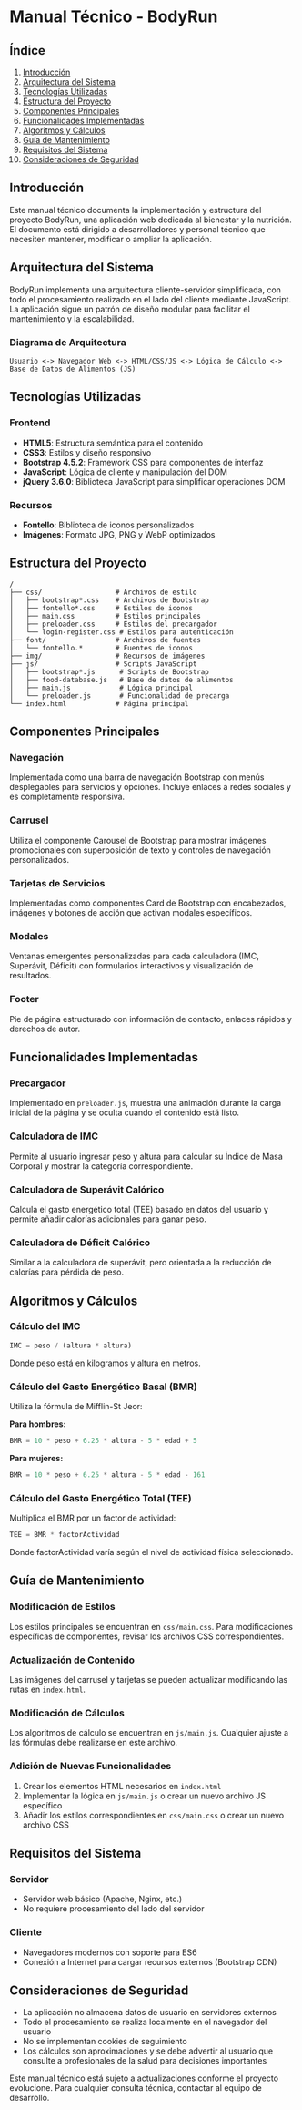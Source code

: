 # Manual Técnico - BodyRun

## Índice
1. [Introducción](#introducción)
2. [Arquitectura del Sistema](#arquitectura-del-sistema)
3. [Tecnologías Utilizadas](#tecnologías-utilizadas)
4. [Estructura del Proyecto](#estructura-del-proyecto)
5. [Componentes Principales](#componentes-principales)
6. [Funcionalidades Implementadas](#funcionalidades-implementadas)
7. [Algoritmos y Cálculos](#algoritmos-y-cálculos)
8. [Guía de Mantenimiento](#guía-de-mantenimiento)
9. [Requisitos del Sistema](#requisitos-del-sistema)
10. [Consideraciones de Seguridad](#consideraciones-de-seguridad)

## Introducción

Este manual técnico documenta la implementación y estructura del proyecto BodyRun, una aplicación web dedicada al bienestar y la nutrición. El documento está dirigido a desarrolladores y personal técnico que necesiten mantener, modificar o ampliar la aplicación.

## Arquitectura del Sistema

BodyRun implementa una arquitectura cliente-servidor simplificada, con todo el procesamiento realizado en el lado del cliente mediante JavaScript. La aplicación sigue un patrón de diseño modular para facilitar el mantenimiento y la escalabilidad.

### Diagrama de Arquitectura

```
Usuario <-> Navegador Web <-> HTML/CSS/JS <-> Lógica de Cálculo <-> Base de Datos de Alimentos (JS)
```

## Tecnologías Utilizadas

### Frontend
- **HTML5**: Estructura semántica para el contenido
- **CSS3**: Estilos y diseño responsivo
- **Bootstrap 4.5.2**: Framework CSS para componentes de interfaz
- **JavaScript**: Lógica de cliente y manipulación del DOM
- **jQuery 3.6.0**: Biblioteca JavaScript para simplificar operaciones DOM

### Recursos
- **Fontello**: Biblioteca de iconos personalizados
- **Imágenes**: Formato JPG, PNG y WebP optimizados

## Estructura del Proyecto

```
/
├── css/                  # Archivos de estilo
│   ├── bootstrap*.css    # Archivos de Bootstrap
│   ├── fontello*.css     # Estilos de iconos
│   ├── main.css          # Estilos principales
│   ├── preloader.css     # Estilos del precargador
│   └── login-register.css # Estilos para autenticación
├── font/                 # Archivos de fuentes
│   └── fontello.*        # Fuentes de iconos
├── img/                  # Recursos de imágenes
├── js/                   # Scripts JavaScript
│   ├── bootstrap*.js      # Scripts de Bootstrap
│   ├── food-database.js   # Base de datos de alimentos
│   ├── main.js            # Lógica principal
│   └── preloader.js       # Funcionalidad de precarga
└── index.html            # Página principal
```

## Componentes Principales

### Navegación
Implementada como una barra de navegación Bootstrap con menús desplegables para servicios y opciones. Incluye enlaces a redes sociales y es completamente responsiva.

### Carrusel
Utiliza el componente Carousel de Bootstrap para mostrar imágenes promocionales con superposición de texto y controles de navegación personalizados.

### Tarjetas de Servicios
Implementadas como componentes Card de Bootstrap con encabezados, imágenes y botones de acción que activan modales específicos.

### Modales
Ventanas emergentes personalizadas para cada calculadora (IMC, Superávit, Déficit) con formularios interactivos y visualización de resultados.

### Footer
Pie de página estructurado con información de contacto, enlaces rápidos y derechos de autor.

## Funcionalidades Implementadas

### Precargador
Implementado en `preloader.js`, muestra una animación durante la carga inicial de la página y se oculta cuando el contenido está listo.

### Calculadora de IMC
Permite al usuario ingresar peso y altura para calcular su Índice de Masa Corporal y mostrar la categoría correspondiente.

### Calculadora de Superávit Calórico
Calcula el gasto energético total (TEE) basado en datos del usuario y permite añadir calorías adicionales para ganar peso.

### Calculadora de Déficit Calórico
Similar a la calculadora de superávit, pero orientada a la reducción de calorías para pérdida de peso.

## Algoritmos y Cálculos

### Cálculo del IMC
```javascript
IMC = peso / (altura * altura)
```
Donde peso está en kilogramos y altura en metros.

### Cálculo del Gasto Energético Basal (BMR)
Utiliza la fórmula de Mifflin-St Jeor:

**Para hombres:**
```javascript
BMR = 10 * peso + 6.25 * altura - 5 * edad + 5
```

**Para mujeres:**
```javascript
BMR = 10 * peso + 6.25 * altura - 5 * edad - 161
```

### Cálculo del Gasto Energético Total (TEE)
Multiplica el BMR por un factor de actividad:

```javascript
TEE = BMR * factorActividad
```

Donde factorActividad varía según el nivel de actividad física seleccionado.

## Guía de Mantenimiento

### Modificación de Estilos
Los estilos principales se encuentran en `css/main.css`. Para modificaciones específicas de componentes, revisar los archivos CSS correspondientes.

### Actualización de Contenido
Las imágenes del carrusel y tarjetas se pueden actualizar modificando las rutas en `index.html`.

### Modificación de Cálculos
Los algoritmos de cálculo se encuentran en `js/main.js`. Cualquier ajuste a las fórmulas debe realizarse en este archivo.

### Adición de Nuevas Funcionalidades
1. Crear los elementos HTML necesarios en `index.html`
2. Implementar la lógica en `js/main.js` o crear un nuevo archivo JS específico
3. Añadir los estilos correspondientes en `css/main.css` o crear un nuevo archivo CSS

## Requisitos del Sistema

### Servidor
- Servidor web básico (Apache, Nginx, etc.)
- No requiere procesamiento del lado del servidor

### Cliente
- Navegadores modernos con soporte para ES6
- Conexión a Internet para cargar recursos externos (Bootstrap CDN)

## Consideraciones de Seguridad

- La aplicación no almacena datos de usuario en servidores externos
- Todo el procesamiento se realiza localmente en el navegador del usuario
- No se implementan cookies de seguimiento
- Los cálculos son aproximaciones y se debe advertir al usuario que consulte a profesionales de la salud para decisiones importantes

Este manual técnico está sujeto a actualizaciones conforme el proyecto evolucione. Para cualquier consulta técnica, contactar al equipo de desarrollo.